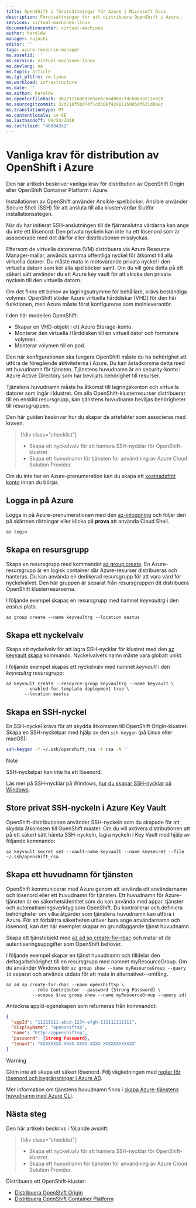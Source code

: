 ```yaml
---
title: OpenShift i förutsättningar för Azure | Microsoft Docs
description: Förutsättningar för att distribuera OpenShift i Azure.
services: virtual-machines-linux
documentationcenter: virtual-machines
author: haroldw
manager: najoshi
editor: ''
tags: azure-resource-manager
ms.assetid: ''
ms.service: virtual-machines-linux
ms.devlang: na
ms.topic: article
ms.tgt_pltfrm: vm-linux
ms.workload: infrastructure
ms.date: ''
ms.author: haroldw
ms.openlocfilehash: 36271116d697e5ee6c6ed08d5fdc6063a511e820
ms.sourcegitcommit: 32d218f5bd74f1cd106f4248115985df631d0a8c
ms.translationtype: MT
ms.contentlocale: sv-SE
ms.lasthandoff: 09/24/2018
ms.locfileid: "46984352"
---
```

# <a name="common-prerequisites-for-deploying-openshift-in-azure"></a>Vanliga krav för distribution av OpenShift i Azure

Den här artikeln beskriver vanliga krav för distribution av OpenShift Origin eller OpenShift Container Platform i Azure.

Installationen av OpenShift använder Ansible-spelböcker. Ansible använder Secure Shell (SSH) för att ansluta till alla klustervärdar Slutför installationsstegen.

När du har initierat SSH-anslutningen till de fjärranslutna värdarna kan ange du inte ett lösenord. Den privata nyckeln kan inte ha ett lösenord som är associerade med det därför eller distributionen misslyckas.

Eftersom de virtuella datorerna (VM) distribuera via Azure Resource Manager-mallar, används samma offentliga nyckel för åtkomst till alla virtuella datorer. Du måste mata in motsvarande privata nyckel i den virtuella datorn som kör alla spelböcker samt. Om du vill göra detta på ett säkert sätt använder du ett Azure key vault för att skicka den privata nyckeln till den virtuella datorn.

Om det finns ett behov av lagringsutrymme för behållare, krävs beständiga volymer. OpenShift stöder Azure virtuella hårddiskar (VHD) för den här funktionen, men Azure måste först konfigureras som molnleverantör. 

I den här modellen OpenShift:

- Skapar en VHD-objekt i ett Azure Storage-konto.
- Monterar den virtuella Hårddisken till en virtuell dator och formatera volymen.
- Monterar volymen till en pod.

Den här konfigurationen ska fungera OpenShift måste du ha behörighet att utföra de föregående aktiviteterna i Azure. Du kan åstadkomma detta med ett huvudnamn för tjänsten. Tjänstens huvudnamn är en security-konto i Azure Active Directory som har beviljats behörighet till resurser.

Tjänstens huvudnamn måste ha åtkomst till lagringskonton och virtuella datorer som ingår i klustret. Om alla OpenShift-klusterresurser distribuerar till en enskild resursgrupp, kan tjänstens huvudnamn beviljas behörigheter till resursgruppen.

Den här guiden beskriver hur du skapar de artefakter som associeras med kraven.

> [!div class="checklist"]
> * Skapa ett nyckelvalv för att hantera SSH-nycklar för OpenShift-klustret.
> * Skapa ett huvudnamn för tjänsten för användning av Azure Cloud Solution Provider.

Om du inte har en Azure-prenumeration kan du skapa ett [kostnadsfritt konto](https://azure.microsoft.com/free/?WT.mc_id=A261C142F) innan du börjar.

## <a name="sign-in-to-azure"></a>Logga in på Azure 
Logga in på Azure-prenumerationen med den [az-inloggning](/cli/azure/reference-index#az_login) och följer den på skärmen riktningar eller klicka på **prova** att använda Cloud Shell.

```azurecli 
az login
```
## <a name="create-a-resource-group"></a>Skapa en resursgrupp

Skapa en resursgrupp med kommandot [az group create](/cli/azure/group#az_group_create). En Azure-resursgrupp är en logisk container där Azure-resurser distribueras och hanteras. Du kan använda en dedikerad resursgrupp för att vara värd för nyckelvalvet. Den här gruppen är separat från resursgruppen dit distribuera OpenShift klusterresurserna. 

I följande exempel skapas en resursgrupp med namnet *keyvaultrg* i den *eastus* plats:

```azurecli 
az group create --name keyvaultrg --location eastus
```

## <a name="create-a-key-vault"></a>Skapa ett nyckelvalv
Skapa ett nyckelvalv för att lagra SSH-nycklar för klustret med den [az keyvault skapa](/cli/azure/keyvault#az_keyvault_create) kommando. Nyckelvalvets namn måste vara globalt unikt.

I följande exempel skapas ett nyckelvalv med namnet *keyvault* i den *keyvaultrg* resursgrupp:

```azurecli 
az keyvault create --resource-group keyvaultrg --name keyvault \
       --enabled-for-template-deployment true \
       --location eastus
```

## <a name="create-an-ssh-key"></a>Skapa en SSH-nyckel 
En SSH-nyckel krävs för att skydda åtkomsten till OpenShift Origin-klustret. Skapa en SSH-nyckelpar med hjälp av den `ssh-keygen` (på Linux eller macOS):
 
 ```bash
ssh-keygen -f ~/.ssh/openshift_rsa -t rsa -N ''
```

> [!NOTE]
> SSH-nyckelpar kan inte ha ett lösenord.

Läs mer på SSH-nycklar på Windows, [hur du skapar SSH-nycklar på Windows](/azure/virtual-machines/linux/ssh-from-windows).

## <a name="store-the-ssh-private-key-in-azure-key-vault"></a>Store privat SSH-nyckeln i Azure Key Vault
OpenShift-distributionen använder SSH-nyckeln som du skapade för att skydda åtkomsten till OpenShift master. Om du vill aktivera distributionen att på ett säkert sätt hämta SSH-nyckeln, lagra nyckeln i Key Vault med hjälp av följande kommando:

```azurecli
az keyvault secret set --vault-name keyvault --name keysecret --file ~/.ssh/openshift_rsa
```

## <a name="create-a-service-principal"></a>Skapa ett huvudnamn för tjänsten 
OpenShift kommunicerar med Azure genom att använda ett användarnamn och lösenord eller ett huvudnamn för tjänsten. Ett huvudnamn för Azure-tjänsten är en säkerhetsidentitet som du kan använda med appar, tjänster och automatiseringsverktyg som OpenShift. Du kontrollerar och definiera behörigheter om vilka åtgärder som tjänstens huvudnamn kan utföra i Azure. För att förbättra säkerheten utöver bara ange användarnamn och lösenord, kan det här exemplet skapar en grundläggande tjänst huvudnamn.

Skapa ett tjänstobjekt med [az ad sp create-for-rbac](/cli/azure/ad/sp#az_ad_sp_create_for_rbac) och matar ut de autentiseringsuppgifter som OpenShift behöver.

I följande exempel skapar en tjänst huvudnamn och tilldelar den deltagarbehörighet till en resursgrupp med namnet myResourceGroup. Om du använder Windows kör ```az group show --name myResourceGroup --query id``` separat och använda utdata för att mata in alternativet--omfång.

```azurecli
az ad sp create-for-rbac --name openshiftsp \
          --role Contributor --password {Strong Password} \
          --scopes $(az group show --name myResourceGroup --query id)
```

Anteckna appId-egenskapen som returneras från kommandot:
```json
{
  "appId": "11111111-abcd-1234-efgh-111111111111",            
  "displayName": "openshiftsp",
  "name": "http://openshiftsp",
  "password": {Strong Password},
  "tenant": "XXXXXXXX-XXXX-XXXX-XXXX-XXXXXXXXXXXX"
}
```
 > [!WARNING] 
 > Glöm inte att skapa ett säkert lösenord. Följ vägledningen med [regler för lösenord och begränsningar i Azure AD](/azure/active-directory/active-directory-passwords-policy).

Mer information om tjänstens huvudnamn finns i [skapa Azure-tjänstens huvudnamn med Azure CLI](https://docs.microsoft.com/cli/azure/create-an-azure-service-principal-azure-cli?view=azure-cli-latest).

## <a name="next-steps"></a>Nästa steg

Den här artikeln beskrivs i följande avsnitt:
> [!div class="checklist"]
> * Skapa ett nyckelvalv för att hantera SSH-nycklar för OpenShift-klustret.
> * Skapa ett huvudnamn för tjänsten för användning av Azure Cloud Solution Provider.

Distribuera ett OpenShift-kluster:

- [Distribuera OpenShift Origin](./openshift-origin.md)
- [Distribuera OpenShift Container Platform](./openshift-container-platform.md)

